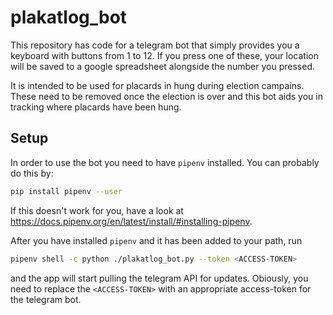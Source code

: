 # plakatlog_bot

This repository has code for a telegram bot that simply provides you a keyboard
with buttons from 1 to 12.
If you press one of these, your location will be saved to a google spreadsheet
alongside the number you pressed.

It is intended to be used for placards in hung during election campains.
These need to be removed once the election is over and this bot aids you in
tracking where placards have been hung.

## Setup

In order to use the bot you need to have `pipenv` installed.
You can probably do this by:
```sh
pip install pipenv --user
```

If this doesn't work for you, have a look at
https://docs.pipenv.org/en/latest/install/#installing-pipenv.

After you have installed `pipenv` and it has been added to your path, run
```sh
pipenv shell -c python ./plakatlog_bot.py --token <ACCESS-TOKEN>
```
and the app will start pulling the telegram API for updates.
Obiously, you need to replace the `<ACCESS-TOKEN>` with an appropriate
access-token for the telegram bot.
